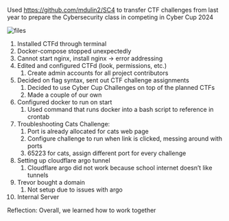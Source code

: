 Used https://github.com/mdulin2/SC4 to transfer CTF challenges from last year to prepare the Cybersecurity class in competing in Cyber Cup 2024

![files](https://github.com/crazycoderLucy/cvnetworking23-24/assets/117693275/186e1046-3a97-4844-a95b-b990debde3fc)


1. Installed CTFd through terminal
2. Docker-compose stopped unexpectedly
3. Cannot start nginx, install nginx -> error addressing 
4. Edited and configured CTFd (look, permissions, etc.)
    1. Create admin accounts for all project contributors
5. Decided on flag syntax, sent out CTF challenge assignments 
    1. Decided to use Cyber Cup Challenges on top of the planned CTFs
    2. Made a couple of our own
6. Configured docker to run on start
    1. Used command that runs docker into a bash script to reference in crontab
7. Troubleshooting Cats Challenge:
    1. Port is already allocated for cats web page
    2. Configure challenge to run when link is clicked, messing around with ports
    3. 65223 for cats, assign different port for every challenge
8. Setting up cloudflare argo tunnel
    1. Cloudflare argo did not work because school internet doesn’t like tunnels
9. Trevor bought a domain
    1. Not setup due to issues with argo
10. Internal Server



Reflection:
Overall, we learned how to work together
